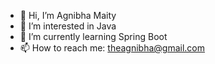 - 👋 Hi, I’m Agnibha Maity
- 👀 I’m interested in Java
- 🌱 I’m currently learning Spring Boot
- 📫 How to reach me: theagnibha@gmail.com

<!---
agnibha25/agnibha25 is a ✨ special ✨ repository because its `README.md` (this file) appears on your GitHub profile.
You can click the Preview link to take a look at your changes.
--->
